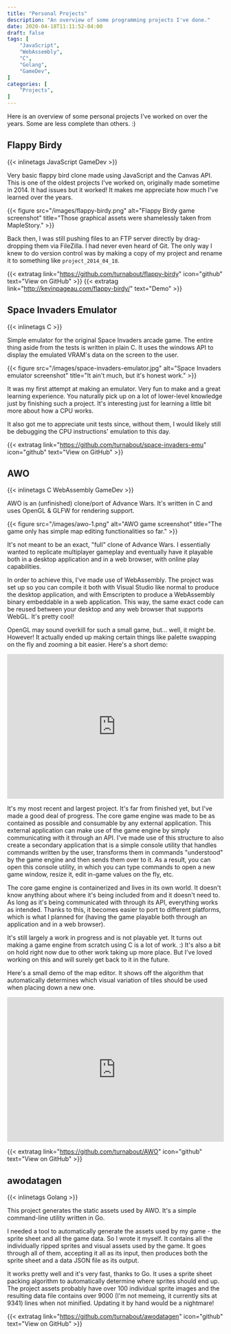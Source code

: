 ```yaml
---
title: "Personal Projects"
description: "An overview of some programming projects I've done."
date: 2020-04-18T11:11:52-04:00
draft: false
tags: [
    "JavaScript",
    "WebAssembly",
    "C",
    "Golang",
    "GameDev",
]
categories: [
    "Projects",
]
---
```


Here is an overview of some personal projects I've worked on over the years. Some are less complete than others. :)

## Flappy Birdy

{{< inlinetags JavaScript GameDev >}}

Very basic flappy bird clone made using JavaScript and the Canvas API. This is one of the oldest projects I've worked on, originally made sometime in 2014. It had issues but it worked! It makes me appreciate how much I've learned over the years.

{{< figure src="/images/flappy-birdy.png" alt="Flappy Birdy game screenshot" title="Those graphical assets were shamelessly taken from MapleStory." >}}

Back then, I was still pushing files to an FTP server directly by drag-dropping them via FileZilla. I had never even heard of Git. The only way I knew to do version control was by making a copy of my project and rename it to something like `project_2014_04_18`.

{{< extratag link="https://github.com/turnabout/flappy-birdy" icon="github" text="View on GitHub" >}}
{{< extratag link="http://kevinpageau.com/flappy-birdy/" text="Demo" >}}

## Space Invaders Emulator

{{< inlinetags C >}}

Simple emulator for the original Space Invaders arcade game. The entire thing aside from the tests is written in plain C. It uses the windows API to display the emulated VRAM's data on the screen to the user.

{{< figure src="/images/space-invaders-emulator.jpg" alt="Space Invaders emulator screenshot" title="It ain't much, but it's honest work." >}}

It was my first attempt at making an emulator. Very fun to make and a great learning experience. You naturally pick up on a lot of lower-level knowledge just by finishing such a project. It's interesting just for learning a little bit more about how a CPU works.

It also got me to appreciate unit tests since, without them, I would likely still be debugging the CPU instructions' emulation to this day.

{{< extratag link="https://github.com/turnabout/space-invaders-emu" icon="github" text="View on GitHub" >}}

## AWO

{{< inlinetags C WebAssembly GameDev >}}

AWO is an (unfinished) clone/port of Advance Wars. It's written in C and uses OpenGL & GLFW for rendering support.

{{< figure src="/images/awo-1.png" alt="AWO game screenshot" title="The game only has simple map editing functionalities so far." >}}


It's not meant to be an exact, "full" clone of Advance Wars. I essentially wanted to replicate multiplayer gameplay and eventually have it playable both in a desktop application and in a web browser, with online play capabilities.

In order to achieve this, I've made use of WebAssembly. The project was set up so you can compile it both with Visual Studio like normal to produce the desktop application, and with Emscripten to produce a WebAssembly binary embeddable in a web application. This way, the same exact code can be reused between your desktop and any web browser that supports WebGL. It's pretty cool!

OpenGL may sound overkill for such a small game, but... well, it might be. However! It actually ended up making certain things like palette swapping on the fly and zooming a bit easier. Here's a short demo:

<div style="width:100%;height:0px;position:relative;padding-bottom:66.667%;"><iframe src="https://streamable.com/e/9f270" frameborder="0" width="100%" height="100%" allowfullscreen style="width:100%;height:100%;position:absolute;left:0px;top:0px;overflow:hidden;"></iframe></div>

It's my most recent and largest project. It's far from finished yet, but I've made a good deal of progress. The core game engine was made to be as contained as possible and consumable by any external application. This external application can make use of the game engine by simply communicating with it through an API. I've made use of this structure to also create a secondary application that is a simple console utility that handles commands written by the user, transforms them in commands "understood" by the game engine and then sends them over to it. As a result, you can open this console utility, in which you can type commands to open a new game window, resize it, edit in-game values on the fly, etc.

The core game engine is containerized and lives in its own world. It doesn't know anything about where it's being included from and it doesn't need to. As long as it's being communicated with through its API, everything works as intended. Thanks to this, it becomes easier to port to different platforms, which is what I planned for (having the game playable both through an application and in a web browser).

It's still largely a work in progress and is not playable yet. It turns out making a game engine from scratch using C is a lot of work. :) It's also a bit on hold right now due to other work taking up more place. But I've loved working on this and will surely get back to it in the future.

Here's a small demo of the map editor. It shows off the algorithm that automatically determines which visual variation of tiles should be used when placing down a new one.

<div style="width: 100%; height: 0px; position: relative; padding-bottom: 66.667%;"><iframe src="https://streamable.com/s/ib698/vyuejl" frameborder="0" width="100%" height="100%" allowfullscreen style="width: 100%; height: 100%; position: absolute;"></iframe></div>

{{< extratag link="https://github.com/turnabout/AWO" icon="github" text="View on GitHub" >}}

## awodatagen

{{< inlinetags Golang >}}

This project generates the static assets used by AWO. It's a simple command-line utility written in Go.

I needed a tool to automatically generate the assets used by my game - the sprite sheet and all the game data. So I wrote it myself. It contains all the individually ripped sprites and visual assets used by the game. It goes through all of them, accepting it all as its input, then produces both the sprite sheet and a data JSON file as its output.

It works pretty well and it's very fast, thanks to Go. It uses a sprite sheet packing algorithm to automatically determine where sprites should end up. The project assets probably have over 100 individual sprite images and the resulting data file contains over 9000 (I'm not memeing, it currently sits at 9341) lines when not minified. Updating it by hand would be a nightmare!

{{< extratag link="https://github.com/turnabout/awodatagen" icon="github" text="View on GitHub" >}}

